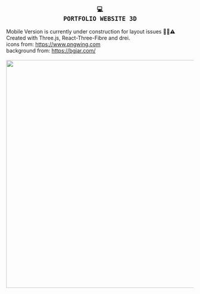 <div>
<h3 align="center">
    <samp>
        <b>
            <a>
               💻
                <br>
                PORTFOLIO WEBSITE 3D
            </a>
        </b>
    <samp/>
</h3>
        
<a>Mobile Version is currently under construction for layout issues 👷🚧⚠️</a><br>
<a>Created with Three.js, React-Three-Fibre and drei.</a><br>
<a>icons from: https://www.pngwing.com</a><br>
<a>background from: https://bgjar.com/</a><br><br>
<img width="1000" height="610" src="https://github.com/FloWinkler/portfolio-website/assets/135036974/264bdd1c-6c3b-4ad8-bd8e-d367bdc47d07" align="center"    /><br><br>
</div>
